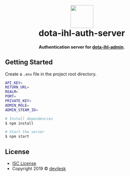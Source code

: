 <h1 align="center">
    <img width="75" src="https://github.com/devilesk/dota-ihl-bot/blob/master/assets/img/logo.png?raw=true">
    <br>
    dota-ihl-auth-server
</h1>
<h4 align="center">Authentication server for <a href="https://github.com/devilesk/dota-ihl-admin">dota-ihl-admin</a>.</h4>

## Getting Started

Create a `.env` file in the project root directory.

```bash
API_KEY=
RETURN_URL=
REALM=
PORT=
PRIVATE_KEY=
ADMIN_ROLE=
ADMIN_STEAM_ID=
```

```bash
# Install dependencies
$ npm install

# Start the server
$ npm start
```

## License
* [ISC License](https://opensource.org/licenses/ISC)
* Copyright 2019 © [devilesk](https://github.com/devilesk/)